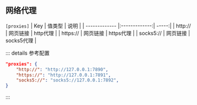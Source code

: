 <!--
 * @Author: Night-stars-1 nujj1042633805@gmail.com
 * @Date: 2023-05-29 19:36:20
 * @LastEditors: Night-stars-1 nujj1042633805@gmail.com
 * @LastEditTime: 2023-05-29 19:51:16
 * @Description: 
 * 
 * Copyright (c) 2023 by Night-stars-1, All Rights Reserved. 
-->
## 网络代理
`[proxies]`
| Key        | 值类型           | 说明  |
| ------------- |:-------------:| -----:|
| http:// | 网页链接 | http代理 |
| https:// | 网页链接 | https代理 |
| socks5:// | 网页链接 | socks5代理 |

::: details 参考配置
```json
"proxies": {
    "http://": "http://127.0.0.1:7890",
    "https://": "http://127.0.0.1:7891",
    "socks5://": "socks5://127.0.0.1:7892",
}
```
:::